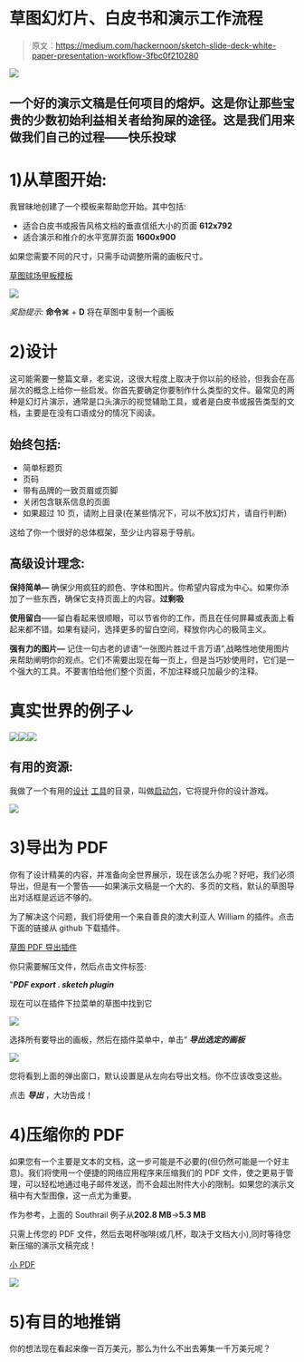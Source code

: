 # 草图幻灯片、白皮书和演示工作流程

> 原文：<https://medium.com/hackernoon/sketch-slide-deck-white-paper-presentation-workflow-3fbc0f210280>

![](img/36835d9aa31f8f3c5c0365da11d80581.png)

## 一个好的演示文稿是任何项目的熔炉。这是你让那些宝贵的少数初始利益相关者给狗屎的途径。这是我们用来做我们自己的过程——快乐投球

# 1)从草图开始:

我冒昧地创建了一个模板来帮助您开始。其中包括:

*   适合白皮书或报告风格文档的垂直信纸大小的页面 **612x792**
*   适合演示和推介的水平宽屏页面 **1600x900**

如果您需要不同的尺寸，只需手动调整所需的画板尺寸。

[草图球场甲板模板](https://forrest-heathiii.squarespace.com/s/Sketch-Pitch-Deck-Template.sketch)

![](img/9b8b6a034a27d2a540e014cb9d293905.png)

*奖励提示:* **命令⌘** + **D** 将在草图中复制一个画板

# 2)设计

这可能需要一整篇文章，老实说，这很大程度上取决于你以前的经验，但我会在高层次的概念上给你一些启发。你首先要确定你要制作什么类型的文件。最常见的两种是幻灯片演示，通常是口头演示的视觉辅助工具，或者是白皮书或报告类型的文档，主要是在没有口语成分的情况下阅读。

## 始终包括:

*   简单标题页
*   页码
*   带有品牌的一致页眉或页脚
*   关闭包含联系信息的页面
*   如果超过 10 页，请附上目录(在某些情况下，可以不放幻灯片，请自行判断)

这给了你一个很好的总体框架，至少让内容易于导航。

## 高级设计理念:

**保持简单—** 确保少用疯狂的颜色、字体和图片。你希望内容成为中心。如果你添加了一些东西，确保它支持页面上的内容。**过剩吸**

**使用留白**——留白看起来很顺眼，可以节省你的工作，而且在任何屏幕或表面上看起来都不错。如果有疑问，选择更多的留白空间，释放你内心的极简主义。

**强有力的图片—** 记住一句古老的谚语“一张图片胜过千言万语”,战略性地使用图片来帮助阐明你的观点。它们不需要出现在每一页上，但是当巧妙使用时，它们是一个强大的工具。不要害怕给他们整个页面，不加注释或只加最少的注释。

# 真实世界的例子↓

[![](img/3317d06980aa61c01157e46dba59a74c.png)](https://static1.squarespace.com/static/5447cf94e4b05eff23a5438e/t/59c4e702b078695804ebcaba/1506076494497/Duke+Central+Campus+RFQ+Response++Redacted.compressed.pdf)[![](img/c5b95ddfb5cf2c9c2213bd040b5d965d.png)](https://www.pareto-design.com/s/Southrail-Plan-12-14-2017compressed.pdf)[![](img/ec1402f649f213f79e2a04a3c2fa912a.png)](https://www.pareto-design.com/s/Amazon-HQ2-Request-for-Proposalcompressed-1.pdf)

## 有用的资源:

我做了一个有用的[设计](https://hackernoon.com/tagged/design) [工具](https://hackernoon.com/tagged/tools)的目录，叫做[启动包](https://www.pareto-design.com/launchkit/)，它将提升你的设计游戏。

[![](img/6e8b401dcb09e9e9478593302a8c37d7.png)](https://www.pareto-design.com/launchkit/)

# 3)导出为 PDF

你有了设计精美的内容，并准备向全世界展示，现在该怎么办呢？好吧，我们必须导出，但是有一个警告——如果演示文稿是一个大的、多页的文档，默认的草图导出对话框是远远不够的。

为了解决这个问题，我们将使用一个来自善良的澳大利亚人 William 的插件。点击下面的链接从 github 下载插件。

[草图 PDF 导出插件](https://github.com/DWilliames/PDF-export-sketch-plugin)

你只需要解压文件，然后点击文件标签:

"***PDF export . sketch plugin***

现在可以在插件下拉菜单的草图中找到它

![](img/67cf05f9b3475a6b3bbf86a97cc77be4.png)

选择所有要导出的画板，然后在插件菜单中，单击“ ***导出选定的画板***

![](img/baaa02826343749a83ed02d268d3d5c1.png)

您将看到上面的弹出窗口，默认设置是从左向右导出文档。你不应该改变这些。

点击 ***导出*** ，大功告成！

# 4)压缩你的 PDF

如果您有一个主要是文本的文档，这一步可能是不必要的(但仍然可能是一个好主意)。我们将使用一个便捷的网络应用程序来压缩我们的 PDF 文件，使之更易于管理，可以轻松地通过电子邮件发送，而不会超出附件大小的限制。如果您的演示文稿中有大型图像，这一点尤为重要。

作为参考，上面的 Southrail 例子从**202.8 MB**→**5.3 MB**

只需上传您的 PDF 文件，然后去喝杯咖啡(或几杯，取决于文档大小),同时等待您新压缩的演示文稿完成！

[小 PDF](https://smallpdf.com/compress-pdf)

[![](img/5183d5b6789cf4c9d7934b37f4636026.png)](https://smallpdf.com/compress-pdf)

# 5)有目的地推销

你的想法现在看起来像一百万美元，那么为什么不出去筹集一千万美元呢？